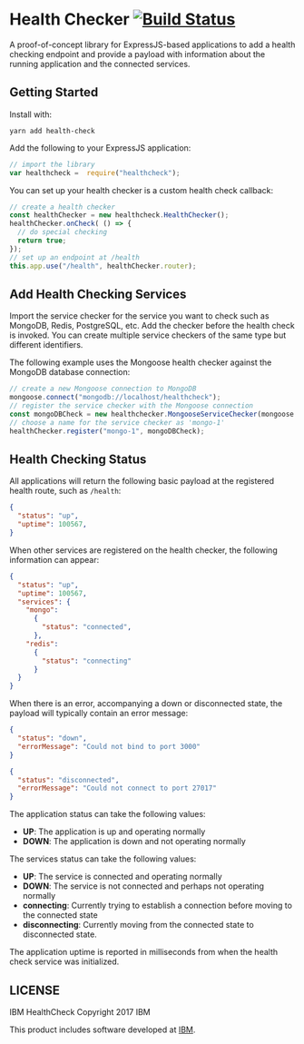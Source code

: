 # Health Checker [![Build Status](https://travis-ci.org/rfdickerson/healthcheck-proof-of-concept.svg?branch=master)](https://travis-ci.org/rfdickerson/healthcheck-proof-of-concept)

A proof-of-concept library for ExpressJS-based applications to add a health checking endpoint and provide a payload with information about the running application and the connected services.

## Getting Started

Install with:

```
yarn add health-check
```

Add the following to your ExpressJS application:

```javascript
// import the library
var healthcheck =  require("healthcheck");
```

You can set up your health checker is a custom health check callback:

```javascript
// create a health checker
const healthChecker = new healthcheck.HealthChecker();
healthChecker.onCheck( () => {
  // do special checking
  return true;
});
// set up an endpoint at /health
this.app.use("/health", healthChecker.router);
```

## Add Health Checking Services

Import the service checker for the service you want to check such as MongoDB, Redis, PostgreSQL, etc.
Add the checker before the health check is invoked. You can create multiple service checkers of the same type but different identifiers.

The following example uses the Mongoose health checker against the MongoDB database connection:

```javascript
// create a new Mongoose connection to MongoDB
mongoose.connect("mongodb://localhost/healthcheck");
// register the service checker with the Mongoose connection
const mongoDBCheck = new healthchecker.MongooseServiceChecker(mongoose.connection);
// choose a name for the service checker as 'mongo-1'
healthChecker.register("mongo-1", mongoDBCheck);
```

## Health Checking Status

All applications will return the following basic payload at the registered health route, such as `/health`:

```json
{
  "status": "up",
  "uptime": 100567,
}
```

When other services are registered on the health checker, the following information can appear:

```json
{
  "status": "up",
  "uptime": 100567,
  "services": {
    "mongo":
      {
        "status": "connected",
      },
    "redis":
      {
        "status": "connecting"
      }
  }
}
```

When there is an error, accompanying a down or disconnected state, the payload will typically contain an error message:

```json
{
  "status": "down",
  "errorMessage": "Could not bind to port 3000"
}
```

```json
{
  "status": "disconnected",
  "errorMessage": "Could not connect to port 27017"
}
```

The application status can take the following values:

- **UP**: The application is up and operating normally
- **DOWN**: The application is down and not operating normally

The services status can take the following values:

- **UP**: The service is connected and operating normally
- **DOWN**: The service is not connected and perhaps not operating normally
- **connecting**: Currently trying to establish a connection before moving to the connected state
- **disconnecting**: Currently moving from the connected state to disconnected state.

The application uptime is reported in milliseconds from when the health check service was initialized. 

## LICENSE

IBM HealthCheck
Copyright 2017 IBM

This product includes software developed at
[IBM](http://www.ibm.com/).
